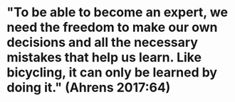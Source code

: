# "To be able to become an expert, we need the freedom to make our own decisions and all the necessary mistakes that help us learn. Like bicycling, it can only be learned by doing it." (Ahrens 2017:64)